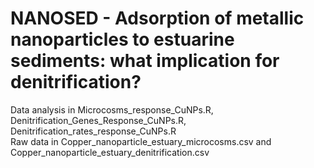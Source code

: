 # NANOSED - Adsorption of metallic nanoparticles to estuarine sediments: what implication for denitrification?
Data analysis in Microcosms_response_CuNPs.R, Denitrification_Genes_Response_CuNPs.R, Denitrification_rates_response_CuNPs.R <br>
Raw data in Copper_nanoparticle_estuary_microcosms.csv and Copper_nanoparticle_estuary_denitrification.csv 

